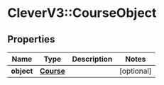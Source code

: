 # CleverV3::CourseObject

## Properties
Name | Type | Description | Notes
------------ | ------------- | ------------- | -------------
**object** | [**Course**](Course.md) |  | [optional] 

